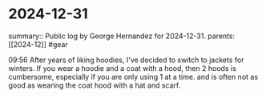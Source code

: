 #  2024-12-31

summary:: Public log by George Hernandez for 2024-12-31.
parents: [[2024-12]]
#gear

09:56 After years of liking hoodies, I've decided to switch to jackets for winters. If you wear a hoodie and a coat with a hood, then 2 hoods is cumbersome, especially if you are only using 1 at a time. and is often not as good as wearing the coat hood with a hat and scarf.